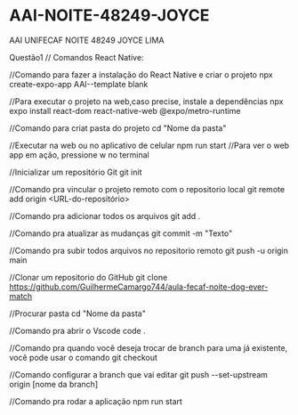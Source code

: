 # AAI-NOITE-48249-JOYCE
AAI UNIFECAF NOITE 48249 JOYCE LIMA

Questão1
// Comandos React Native:

//Comando para fazer a instalação do React Native e criar o projeto
npx create-expo-app AAI--template blank

//Para executar o projeto na web,caso precise, instale a dependências 
npx expo install react-dom react-native-web @expo/metro-runtime

//Comando para criat pasta do projeto
cd "Nome da pasta"


//Executar na web ou no aplicativo de celular
npm run start //Para ver o web app em ação, pressione w no terminal

//Inicializar um repositório Git
git init

//Comando pra vincular o projeto remoto com o repositorio local
git remote add origin <URL-do-repositório>

//Comando pra adicionar todos os arquivos 
git add .

//Comando pra atualizar as mudanças 
git commit -m "Texto"

//Comando pra subir todos arquivos no repositorio remoto
git push -u origin main



//Clonar um repositorio do GitHub
git clone https://github.com/GuilhermeCamargo744/aula-fecaf-noite-dog-ever-match

//Procurar pasta
cd "Nome da pasta"

//Comando pra abrir o Vscode
code .

//Comando pra quando você deseja trocar de branch para uma já existente, você pode usar o comando
git checkout <nome-da-branch>

//Comando configurar a branch  que vai editar
git push --set-upstream origin [nome da branch]


//Comando pra rodar a aplicação
npm run start



